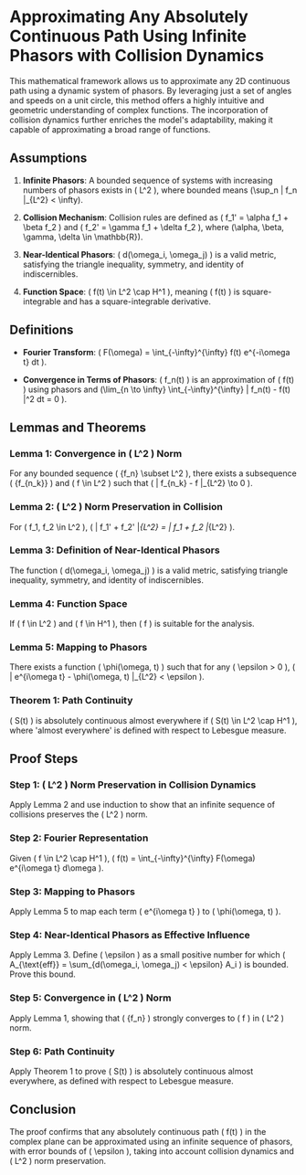 # Approximating Any Absolutely Continuous Path Using Infinite Phasors with Collision Dynamics

This mathematical framework allows us to approximate any 2D continuous path using a dynamic system of phasors. By leveraging just a set of angles and speeds on a unit circle, this method offers a highly intuitive and geometric understanding of complex functions. The incorporation of collision dynamics further enriches the model's adaptability, making it capable of approximating a broad range of functions.

## Assumptions

1. **Infinite Phasors**: A bounded sequence of systems with increasing numbers of phasors exists in \( L^2 \), where bounded means \(\sup_n \| f_n \|_{L^2} < \infty\).

2. **Collision Mechanism**: Collision rules are defined as \( f_1' = \alpha f_1 + \beta f_2 \) and \( f_2' = \gamma f_1 + \delta f_2 \), where \(\alpha, \beta, \gamma, \delta \in \mathbb{R}\).

3. **Near-Identical Phasors**: \( d(\omega_i, \omega_j) \) is a valid metric, satisfying the triangle inequality, symmetry, and identity of indiscernibles.

4. **Function Space**: \( f(t) \in L^2 \cap H^1 \), meaning \( f(t) \) is square-integrable and has a square-integrable derivative.

## Definitions

- **Fourier Transform**: \( F(\omega) = \int_{-\infty}^{\infty} f(t) e^{-i\omega t} dt \).

- **Convergence in Terms of Phasors**: \( f_n(t) \) is an approximation of \( f(t) \) using phasors and \(\lim_{n \to \infty} \int_{-\infty}^{\infty} | f_n(t) - f(t) |^2 dt = 0 \).

## Lemmas and Theorems

### Lemma 1: Convergence in \( L^2 \) Norm
For any bounded sequence \( \{f_n\} \subset L^2 \), there exists a subsequence \( \{f_{n_k}\} \) and \( f \in L^2 \) such that \( \| f_{n_k} - f \|_{L^2} \to 0 \).

### Lemma 2: \( L^2 \) Norm Preservation in Collision
For \( f_1, f_2 \in L^2 \), \( \| f_1' + f_2' \|_{L^2} = \| f_1 + f_2 \|_{L^2} \).

### Lemma 3: Definition of Near-Identical Phasors
The function \( d(\omega_i, \omega_j) \) is a valid metric, satisfying triangle inequality, symmetry, and identity of indiscernibles.

### Lemma 4: Function Space
If \( f \in L^2 \) and \( f \in H^1 \), then \( f \) is suitable for the analysis.

### Lemma 5: Mapping to Phasors
There exists a function \( \phi(\omega, t) \) such that for any \( \epsilon > 0 \), \( \| e^{i\omega t} - \phi(\omega, t) \|_{L^2} < \epsilon \).

### Theorem 1: Path Continuity
\( S(t) \) is absolutely continuous almost everywhere if \( S(t) \in L^2 \cap H^1 \), where 'almost everywhere' is defined with respect to Lebesgue measure.

## Proof Steps

### Step 1: \( L^2 \) Norm Preservation in Collision Dynamics
Apply Lemma 2 and use induction to show that an infinite sequence of collisions preserves the \( L^2 \) norm.

### Step 2: Fourier Representation
Given \( f \in L^2 \cap H^1 \), \( f(t) = \int_{-\infty}^{\infty} F(\omega) e^{i\omega t} d\omega \).

### Step 3: Mapping to Phasors
Apply Lemma 5 to map each term \( e^{i\omega t} \) to \( \phi(\omega, t) \).

### Step 4: Near-Identical Phasors as Effective Influence
Apply Lemma 3. Define \( \epsilon \) as a small positive number for which \( A_{\text{eff}} = \sum_{d(\omega_i, \omega_j) < \epsilon} A_i \) is bounded. Prove this bound.

### Step 5: Convergence in \( L^2 \) Norm
Apply Lemma 1, showing that \( \{f_n\} \) strongly converges to \( f \) in \( L^2 \) norm.

### Step 6: Path Continuity
Apply Theorem 1 to prove \( S(t) \) is absolutely continuous almost everywhere, as defined with respect to Lebesgue measure.

## Conclusion
The proof confirms that any absolutely continuous path \( f(t) \) in the complex plane can be approximated using an infinite sequence of phasors, with error bounds of \( \epsilon \), taking into account collision dynamics and \( L^2 \) norm preservation.
